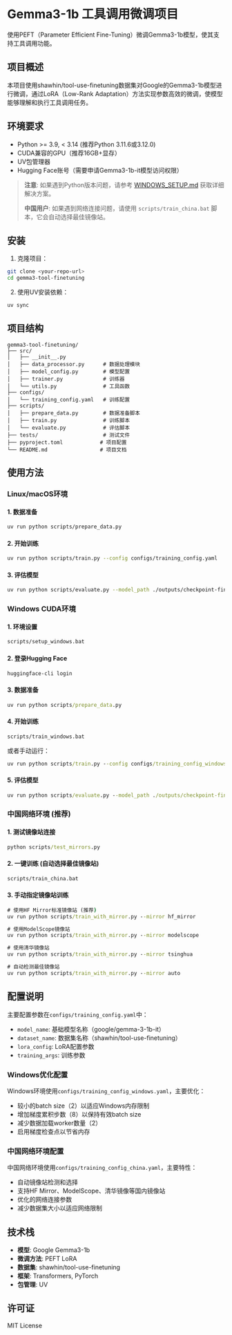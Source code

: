# Gemma3-1b 工具调用微调项目

使用PEFT（Parameter Efficient Fine-Tuning）微调Gemma3-1b模型，使其支持工具调用功能。

## 项目概述

本项目使用shawhin/tool-use-finetuning数据集对Google的Gemma3-1b模型进行微调，通过LoRA（Low-Rank Adaptation）方法实现参数高效的微调，使模型能够理解和执行工具调用任务。

## 环境要求

- Python >= 3.9, < 3.14 (推荐Python 3.11.6或3.12.0)
- CUDA兼容的GPU（推荐16GB+显存）
- UV包管理器
- Hugging Face账号（需要申请Gemma3-1b-it模型访问权限）

> **注意**: 如果遇到Python版本问题，请参考 [WINDOWS_SETUP.md](WINDOWS_SETUP.md) 获取详细解决方案。
> 
> **中国用户**: 如果遇到网络连接问题，请使用 `scripts/train_china.bat` 脚本，它会自动选择最佳镜像站。

## 安装

1. 克隆项目：
```bash
git clone <your-repo-url>
cd gemma3-tool-finetuning
```

2. 使用UV安装依赖：
```bash
uv sync
```

## 项目结构

```
gemma3-tool-finetuning/
├── src/
│   ├── __init__.py
│   ├── data_processor.py      # 数据处理模块
│   ├── model_config.py        # 模型配置
│   ├── trainer.py             # 训练器
│   └── utils.py               # 工具函数
├── configs/
│   └── training_config.yaml   # 训练配置
├── scripts/
│   ├── prepare_data.py        # 数据准备脚本
│   ├── train.py               # 训练脚本
│   └── evaluate.py            # 评估脚本
├── tests/                     # 测试文件
├── pyproject.toml            # 项目配置
└── README.md                 # 项目文档
```

## 使用方法

### Linux/macOS环境

#### 1. 数据准备

```bash
uv run python scripts/prepare_data.py
```

#### 2. 开始训练

```bash
uv run python scripts/train.py --config configs/training_config.yaml
```

#### 3. 评估模型

```bash
uv run python scripts/evaluate.py --model_path ./outputs/checkpoint-final
```

### Windows CUDA环境

#### 1. 环境设置

```cmd
scripts/setup_windows.bat
```

#### 2. 登录Hugging Face

```cmd
huggingface-cli login
```

#### 3. 数据准备

```cmd
uv run python scripts/prepare_data.py
```

#### 4. 开始训练

```cmd
scripts/train_windows.bat
```

或者手动运行：

```cmd
uv run python scripts/train.py --config configs/training_config_windows.yaml
```

#### 5. 评估模型

```cmd
uv run python scripts/evaluate.py --model_path ./outputs/checkpoint-final
```

### 中国网络环境 (推荐)

#### 1. 测试镜像站连接

```cmd
python scripts/test_mirrors.py
```

#### 2. 一键训练 (自动选择最佳镜像站)

```cmd
scripts/train_china.bat
```

#### 3. 手动指定镜像站训练

```cmd
# 使用HF Mirror标准镜像站 (推荐)
uv run python scripts/train_with_mirror.py --mirror hf_mirror

# 使用ModelScope镜像站
uv run python scripts/train_with_mirror.py --mirror modelscope

# 使用清华镜像站
uv run python scripts/train_with_mirror.py --mirror tsinghua

# 自动检测最佳镜像站
uv run python scripts/train_with_mirror.py --mirror auto
```

## 配置说明

主要配置参数在`configs/training_config.yaml`中：

- `model_name`: 基础模型名称（google/gemma-3-1b-it）
- `dataset_name`: 数据集名称（shawhin/tool-use-finetuning）
- `lora_config`: LoRA配置参数
- `training_args`: 训练参数

### Windows优化配置

Windows环境使用`configs/training_config_windows.yaml`，主要优化：

 - 较小的batch size（2）以适应Windows内存限制
 - 增加梯度累积步数（8）以保持有效batch size
 - 减少数据加载worker数量（2）
 - 启用梯度检查点以节省内存

### 中国网络环境配置

中国网络环境使用`configs/training_config_china.yaml`，主要特性：

 - 自动镜像站检测和选择
 - 支持HF Mirror、ModelScope、清华镜像等国内镜像站
 - 优化的网络连接参数
 - 减少数据集大小以适应网络限制

## 技术栈

- **模型**: Google Gemma3-1b
- **微调方法**: PEFT LoRA
- **数据集**: shawhin/tool-use-finetuning
- **框架**: Transformers, PyTorch
- **包管理**: UV

## 许可证

MIT License
